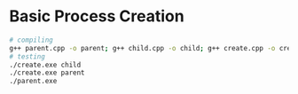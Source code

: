 # Basic Process Creation

```bash
# compiling
g++ parent.cpp -o parent; g++ child.cpp -o child; g++ create.cpp -o create
# testing
./create.exe child
./create.exe parent
./parent.exe
```
